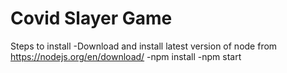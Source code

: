 # Covid Slayer Game

Steps to install
-Download and install latest version of node from https://nodejs.org/en/download/
-npm install
-npm start
